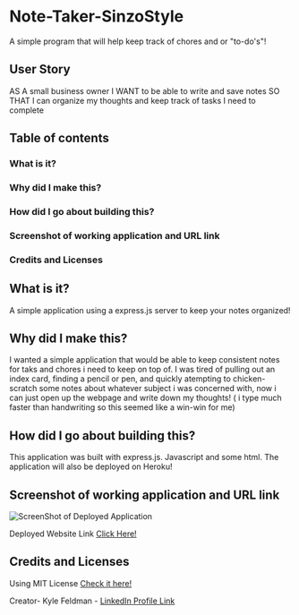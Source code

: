 # Note-Taker-SinzoStyle
A simple program that will help keep track of chores and or "to-do's"!


## User Story
AS A small business owner
I WANT to be able to write and save notes
SO THAT I can organize my thoughts and keep track of tasks I need to complete

## Table of contents

### What is it?
### Why did I make this?
### How did I go about building this?
### Screenshot of working application and URL link
### Credits and Licenses

## What is it?
A simple application using a express.js server to keep your notes organized!

## Why did I make this?
I wanted a simple application that would be able to keep consistent notes for taks and chores i need to keep on top of. I was tired of pulling out an index card, finding a pencil or pen, and quickly atempting to chicken-scratch some notes about whatever subject i was concerned with, now i can just open up the webpage and write down my thoughts! ( i type much faster than handwriting so this seemed like a win-win for me)

## How did I go about building this?
This application was built with express.js. Javascript and some html. The application will also be deployed on Heroku!

## Screenshot of working application and URL link
![ScreenShot of Deployed Application](/)

Deployed Website Link [Click Here!](https://mrsinzo.github.io/Sinzo-Password-Generator/)

## Credits and Licenses
Using MIT License [Check it here!](https://opensource.org/licenses/MIT)

Creator- Kyle Feldman - [LinkedIn Profile Link](https://www.linkedin.com/in/kyle-feldman-427b5624b)